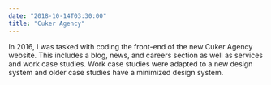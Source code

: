 ```yaml
---
date: "2018-10-14T03:30:00"
title: "Cuker Agency"
---
```


In 2016, I was tasked with coding the front-end of the new Cuker Agency website. This includes a blog, news, and careers section as well as services and work case studies. Work case studies were adapted to a new design system and older case studies have a minimized design system.
